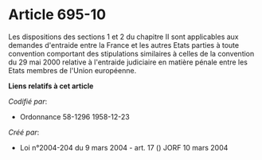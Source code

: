 # Article 695-10

Les dispositions des sections 1 et 2 du chapitre II sont applicables aux demandes d'entraide entre la France et les autres
Etats parties à toute convention comportant des stipulations similaires à celles de la convention du 29 mai 2000 relative à
l'entraide judiciaire en matière pénale entre les Etats membres de l'Union européenne.

**Liens relatifs à cet article**

_Codifié par_:

  - Ordonnance 58-1296 1958-12-23

_Créé par_:

  - Loi n°2004-204 du 9 mars 2004 - art. 17 () JORF 10 mars 2004
